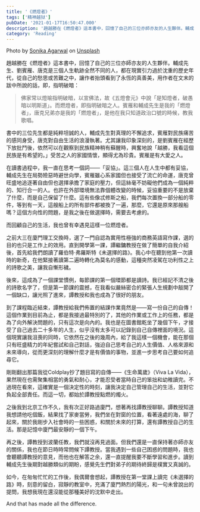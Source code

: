```yaml
---
title: '《燃燈者》'
tags: ['精神越狱']
pubDate: '2021-01-17T16:50:47.000'
description: '趙越勝在《燃燈者》這本書中，回憶了自己的三位亦師亦友的人生夥伴。輔成先生、劉賓雁、唐克是三個人生軌跡全然不同的人，都在現實引力過於沈重的歷史年代，從自己的愁思或苦難之中，讓作者抬頭看到了永恆的真善美，用作者在文末的跋中所說的話，即，指明破暗。'
category: 'Reading'
---
```


Photo by <a href="https://unsplash.com/@sonika_agarwal?utm_content=creditCopyText&utm_medium=referral&utm_source=unsplash">Sonika Agarwal</a> on <a href="https://unsplash.com/photos/2-blue-ceramic-bowls-on-yellow-surface-NZyFEO2uk6A?utm_content=creditCopyText&utm_medium=referral&utm_source=unsplash">Unsplash</a>

趙越勝在《燃燈者》這本書中，回憶了自己的三位亦師亦友的人生夥伴。輔成先生、劉賓雁、唐克是三個人生軌跡全然不同的人，都在現實引力過於沈重的歷史年代，從自己的愁思或苦難之中，讓作者抬頭看到了永恆的真善美，用作者在文末的跋中所說的話，即，指明破暗：

> 佛家常以燈喻指明破暗，以宣佛法，故《五燈會元》中說「是知燈者，破愚暗以明斯道」。而燃燈者，即指明破暗之人。賓雁和輔成先生是我的「燃燈者」，唐克兄弟亦是我的「燃燈者」，是他在我只知道政治口號的時候，教我歌唱。

書中的三位先生都是純粹坦誠的人，輔成先生對真理的不懈追求，賓雁對民族痛苦的感同身受，唐克對自由生活的浪漫執著。尤其讓我印象深刻的，是劉賓雁在經歷下放批鬥後，依然可以在觀察到民族精神稍有蘇醒時，興奮地說「越勝，我看這個民族是有希望的。」受苦之人的家國情懷，顯得尤為珍貴。賓雁是有大愛之人。

在讀書過程中，我一直在思考一個詞——「妥協」。這三個人在人生中都有妥協，輔成先生在局勢險惡時避世向學，賓雁雖心系家國但也接受了流亡的命運，唐克曾旺盛地追逐著自由但也選擇承擔了家庭的壓力，但這絲毫不妨礙他們成為一個純粹的、知行合一的人。也許在外部環境無法靠個體改變的時候，妥協重要的不是放棄了什麼，而是自己保留了什麼。這有些像忒修斯之船，我們每次置換一部分船的零件，等到有一天，這艘船上的所有部件都被換了一遍，那麼，它還是原來那艘船嗎？這個方向性的問題，是我之後在做選擇時，需要去考慮的。

而回顧自己的生活，我也曾有幸遇見這樣一位燃燈者。

之前大三在廈門理工交換時，選了一門自認為實用性極強的商務英語寫作課，選的目的也只是工作上的效用。直到開學第一課，譚繼鏞教授在做了簡單的自我介紹後，首先給我們朗讀了羅伯特·弗羅斯特《未選擇的路》。我心中在聽到他第一次讀時的新奇，在他緊接著讀第二遍時轉化為莫名的感動，這種突然凌駕在功利性之上的詩歌之美，讓我自慚形穢。

後來，這成為了一個課堂慣例，每節課的第一個環節都是讀詩。我已經記不清之後的詩歌名字了，但是第一節課的震撼，在我看似嚴絲密合的緊張人生規劃中敲開了一個缺口，讓光照了進來，譚教授和我也成為了很好的朋友。

到了課程臨近結束，譚教授給我們佈置的結課作業竟然是——寫一份自己的自傳！這個作業到目前為止，都是我接過最特別的了，其他的作業或工作上的任務，都是為了向外解決問題的，只有這次是向內的。我也是在圖書館乾坐了幾個下午，才接受了自己過去二十多年的人生，似乎沒有太多可以記錄到自己自傳裡面的境況。這個現實讓我沮喪的同時，它依然在之後的幾周內，給了我這樣一個機會，能在那個只有旺盛精力的年紀嘗試和自己對話，強迫自己思考自己的人生價值、人格來源和未來導向，從而更深刻的理解什麼才是有價值的事物，並進一步思考自己要如何追尋它。

剛剛翻出那篇我從Coldplay抄了題目寫的自傳——《生命萬歲》（Viva La Vida），果然現在也需聚集相當的勇氣和耐心，才能忍受者當時自己的笨拙和幼稚讀完。不過現在看來，這確實是一個決定性的時刻，讓我決定自己管理自己的生活，並對它負起全部責任。而這一切，都始於譚教授點燃的燭火。

之後我到北京工作不久，我有次正好路過廈門，想著再找譚教授聊聊。譚教授知道我想請他吃個飯，結果找了家麥當勞，我們坐在對窗的位置，看著遠處的海，聊了起來，關於我剛步入社會時的一些困惑，和關於未來的打算，還有譚教授自己的生活。那是記憶中廈門最安靜的一個下午。

再之後，譚教授到波蘭任教，我們就沒再見過面。但我們還是一直保持著亦師亦友的關係，我也在節日時時常問候下譚教授。當我遇到一些自己困惑的問題時，我也會聽聽譚教授的意見，而他也在解答之余，還一直提醒我要不斷學習和進步。讀到輔成先生後期對越勝類似的期盼，感覺先生們對弟子的期待終歸是樸實又真誠的。

如今，在匆匆忙忙的工作後，我偶爾會想起，譚教授在第一堂課上讀完《未選擇的路》時，刻意的留白，寂靜的教室中，充滿了廈門熱烈的陽光，和一句未曾說出的提問，我想我現在還沒能從那種美好的沈默中走出。

And that has made all the difference.
